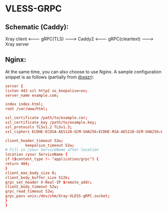 # VLESS-GRPC

## Schematic (Caddy):
Xray client <--- gRPC(TLS) ---> Caddy2 <--- gRPC(cleartext) ---> Xray server
## Nginx:
At the same time, you can also choose to use Nginx. A sample configuration snippet is as follows (partially from [@xqzr](https://github.com/xqzr)):
```conf
server {
listen 443 ssl http2 so_keepalive=on;
server_name example.com;

index index.html;
root /var/www/html;

ssl_certificate /path/to/example.cer;
ssl_certificate_key /path/to/example.key;
ssl_protocols TLSv1.2 TLSv1.3;
ssl_ciphers ECDHE-ECDSA-AES128-GCM-SHA256:ECDHE-RSA-AES128-GCM-SHA256:ECDHE-ECDSA-AES256-GCM-SHA384:ECDHE-RSA-AES256-GCM-SHA384:ECDHE-ECDSA-CHACHA20-POLY1305:ECDHE -RSA-CHACHA20-POLY1305:DHE-RSA-AES128-GCM-SHA256:DHE-RSA-AES256-GCM-SHA384;

client_header_timeout 52w;
         keepalive_timeout 52w;
# Fill in /your ServiceName after location
location /your ServiceName {
if ($content_type !~ "application/grpc") {
return 404;
}
client_max_body_size 0;
client_body_buffer_size 512k;
grpc_set_header X-Real-IP $remote_addr;
client_body_timeout 52w;
grpc_read_timeout 52w;
grpc_pass unix:/dev/shm/Xray-VLESS-gRPC.socket;
}
}
```
